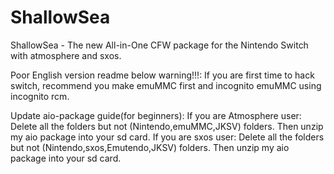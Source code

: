# ShallowSea
ShallowSea - The new All-in-One CFW package for the Nintendo Switch with atmosphere and sxos.

Poor English version readme below
warning!!!: If you are first time to hack switch, recommend you make emuMMC first and incognito emuMMC using incognito rcm.

Update aio-package guide(for beginners):
If you are Atmosphere user: Delete all the folders but not (Nintendo,emuMMC,JKSV) folders. Then unzip my aio package into your sd card.
If you are sxos user: Delete all the folders but not (Nintendo,sxos,Emutendo,JKSV) folders. Then unzip my aio package into your sd card.

